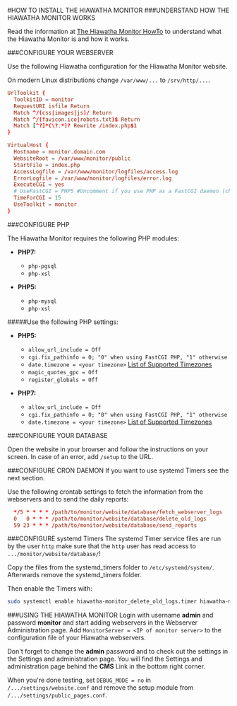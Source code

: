 #HOW TO INSTALL THE HIAWATHA MONITOR
###UNDERSTAND HOW THE HIAWATHA MONITOR WORKS

Read the information at [The Hiawatha Monitor HowTo](https://www.hiawatha-webserver.org/howto/monitor)
to understand what the Hiawatha Monitor is and how it works.

###CONFIGURE YOUR WEBSERVER

Use the following Hiawatha configuration for the Hiawatha Monitor website.

On modern Linux distributions change `/var/www/...` to `/srv/http/...`.

```conf
UrlToolkit {
  ToolkitID = monitor
  RequestURI isfile Return
  Match ^/(css|images|js)/ Return
  Match ^/(favicon.ico|robots.txt)$ Return
  Match [^?]*(\?.*)? Rewrite /index.php$1
}

VirtualHost {
  Hostname = monitor.domain.com
  WebsiteRoot = /var/www/monitor/public
  StartFile = index.php
  AccessLogfile = /var/www/monitor/logfiles/access.log
  ErrorLogfile = /var/www/monitor/logfiles/error.log
  ExecuteCGI = yes
  # UseFastCGI = PHP5 #Uncomment if you use PHP as a FastCGI daemon (chage to PHP7 if needed)
  TimeForCGI = 15
  UseToolkit = monitor
}

```

###CONFIGURE PHP

The Hiawatha Monitor requires the following PHP modules:

*   **PHP7:**

    *   `php-pgsql`
    *   `php-xsl`


*   **PHP5:**

    *   `php-mysql`
    *   `php-xsl`

#####Use the following PHP settings:

*   **PHP5:**

    *   `allow_url_include = Off`
    *   `cgi.fix_pathinfo = 0; "0" when using FastCGI PHP, "1" otherwise`
    *   `date.timezone = <your timezone>` [List of Supported Timezones](https://secure.php.net/manual/en/timezones.php)
    *   `magic_quotes_gpc = Off`
    *   `register_globals = Off`

*   **PHP7:**

    *   `allow_url_include = Off`
    *   `cgi.fix_pathinfo = 0; "0" when using FastCGI PHP, "1" otherwise`
    *   `date.timezone = <your timezone>` [List of Supported Timezones](https://secure.php.net/manual/en/timezones.php)

###CONFIGURE YOUR DATABASE

Open the website in your browser and follow the instructions on your screen.
In case of an error, add `/setup` to the URL.

###CONFIGURE CRON DAEMON
If you want to use systemd Timers see the next section.

Use the following crontab settings to fetch the information from the
webservers and to send the daily reports:

```conf
  */5 * * * * /path/to/monitor/website/database/fetch_webserver_logs
  0   0 * * * /path/to/monitor/website/database/delete_old_logs
  59 23 * * * /path/to/monitor/website/database/send_reports
```

###CONFIGURE systemd Timers
The systemd Timer service files are run by the user `http` make sure that
the `http` user has read access to `.../monitor/website/database/`!

Copy the files from the systemd_timers folder to `/etc/systemd/system/`.
Afterwards remove the systemd_timers folder.

Then enable the Timers with:

```sh
sudo systemctl enable hiawatha-monitor_delete_old_logs.timer hiawatha-monitor_fetch_webserver_logs.timer hiawatha-monitor_send_reports.timer
```

###USING THE HIAWATHA MONITOR
Login with username **admin** and password **monitor** and start adding
webservers in the Webserver Administration page.
Add `MonitorServer = <IP of monitor server>` to the configuration file of your
Hiawatha webservers.

Don't forget to change the **admin** password and to check out the settings in
the Settings and administration page.
You will find the Settings and administration page behind the **CMS** Link in
the bottom right corner.

When you're done testing,
set `DEBUG_MODE = no` in `/.../settings/website.conf` and remove the setup
module from `/.../settings/public_pages.conf`.
